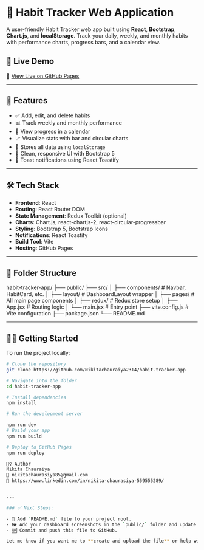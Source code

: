 # 📘 Habit Tracker Web Application

A user-friendly Habit Tracker web app built using **React**, **Bootstrap**, **Chart.js**, and **localStorage**. Track your daily, weekly, and monthly habits with performance charts, progress bars, and a calendar view.

## 🚀 Live Demo

🔗 [View Live on GitHub Pages](https://nikitachauraiya2314.github.io/habit-tracker-app)

---



## 🧩 Features

- ✅ Add, edit, and delete habits
- 📊 Track weekly and monthly performance
- 📅 View progress in a calendar
- 📈 Visualize stats with bar and circular charts
- 💾 Stores all data using `localStorage`
- 🎨 Clean, responsive UI with Bootstrap 5
- 🔔 Toast notifications using React Toastify

---

## 🛠️ Tech Stack

- **Frontend**: React
- **Routing**: React Router DOM
- **State Management**: Redux Toolkit (optional)
- **Charts**: Chart.js, react-chartjs-2, react-circular-progressbar
- **Styling**: Bootstrap 5, Bootstrap Icons
- **Notifications**: React Toastify
- **Build Tool**: Vite
- **Hosting**: GitHub Pages

---

## 📁 Folder Structure

habit-tracker-app/
├── public/
├── src/
│ ├── components/ # Navbar, HabitCard, etc.
│ ├── layout/ # DashboardLayout wrapper
│ ├── pages/ # All main page components
│ ├── redux/ # Redux store setup
│ ├── App.jsx # Routing logic
│ └── main.jsx # Entry point
├── vite.config.js # Vite configuration
├── package.json
└── README.md


---

## 🧑‍💻 Getting Started

To run the project locally:

```bash
# Clone the repository
git clone https://github.com/Nikitachauraiya2314/habit-tracker-app

# Navigate into the folder
cd habit-tracker-app

# Install dependencies
npm install

# Run the development server

npm run dev
# Build your app
npm run build

# Deploy to GitHub Pages
npm run deploy

🙋‍♀️ Author
Nikita Chauraiya
📧 nikitachaurasiya85@gmail.com
🔗 https://www.linkedin.com/in/nikita-chaurasiya-559555289/


---

### ✅ Next Steps:

- 📂 Add `README.md` file to your project root.
- 🖼️ Add your dashboard screenshots in the `public/` folder and update the screenshot section with correct image paths like `![Dashboard](public/dashboard.png)`.
- 🆙 Commit and push this file to GitHub.

Let me know if you want me to **create and upload the file** or help with adding images!
